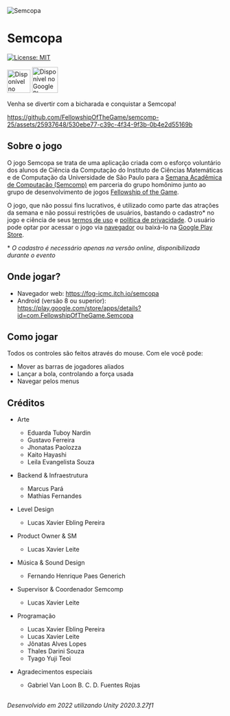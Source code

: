 ![Semcopa](https://img.itch.zone/aW1nLzEwMDU1NjUzLnBuZw==/original/0Vj3ZJ.png)

# Semcopa

[![License: MIT](https://img.shields.io/badge/License-MIT-yellow.svg)](https://opensource.org/licenses/MIT)

<a href="https://fog-icmc.itch.io/semcopa"><img alt="Disponível no itch.io" src="https://static.itch.io/images/badge-color.svg" height="54" /></a> <a href="https://play.google.com/store/apps/details?id=com.FellowshipOfTheGame.Semcopa"><img alt="Disponível no Google Play" src="https://play.google.com/intl/pt-BR/badges/static/images/badges/pt-br_badge_web_generic.png" height="60" /></a>

Venha se divertir com a bicharada e conquistar a Semcopa!

https://github.com/FellowshipOfTheGame/semcomp-25/assets/25937648/530ebe77-c39c-4f34-9f3b-0b4e2d55169b

## Sobre o jogo

O jogo Semcopa se trata de uma aplicação criada com o esforço voluntário dos alunos de Ciência da Computação do Instituto de Ciências Matemáticas e de Computação da Universidade de São Paulo para a [Semana Acadêmica de Computação (Semcomp)](https://semcomp.icmc.usp.br/) em parceria do grupo homônimo junto ao grupo de desenvolvimento de jogos [Fellowship of the Game](https://www.fog.icmc.usp.br/).

O jogo, que não possui fins lucrativos, é utilizado como parte das atrações da semana e não possui restrições de usuários, bastando o cadastro* no jogo e ciência de seus [termos de uso](ABOUT.md#termos-de-uso) e [política de privacidade](ABOUT.md#política-de-privacidade). O usuário pode optar por acessar o jogo via [navegador](https://fog-icmc.itch.io/semcopa) ou baixá-lo na [Google Play Store](https://play.google.com/store/apps/details?id=com.FellowshipOfTheGame.Semcopa).

\* _O cadastro é necessário apenas na versão online, disponibilizada durante o evento_

## Onde jogar?

- Navegador web: https://fog-icmc.itch.io/semcopa
- Android (versão 8 ou superior): https://play.google.com/store/apps/details?id=com.FellowshipOfTheGame.Semcopa

## Como jogar

Todos os controles são feitos através do mouse. Com ele você pode:

- Mover as barras de jogadores aliados
- Lançar a bola, controlando a força usada
- Navegar pelos menus

## Créditos

- Arte
  - Eduarda Tuboy Nardin
  - Gustavo Ferreira
  - Jhonatas Paolozza
  - Kaito Hayashi
  - Leila Evangelista Souza

- Backend & Infraestrutura
  - Marcus Pará
  - Mathias Fernandes

- Level Design
  - Lucas Xavier Ebling Pereira

- Product Owner & SM
  - Lucas Xavier Leite

- Música & Sound Design
  - Fernando Henrique Paes Generich

- Supervisor & Coordenador Semcomp
  - Lucas Xavier Leite

- Programação
  - Lucas Xavier Ebling Pereira
  - Lucas Xavier Leite
  - Jônatas Alves Lopes
  - Thales Darini Souza
  - Tyago Yuji Teoi

- Agradecimentos especiais
  - Gabriel Van Loon B. C. D. Fuentes Rojas

##

*Desenvolvido em 2022 utilizando Unity 2020.3.27f1*
